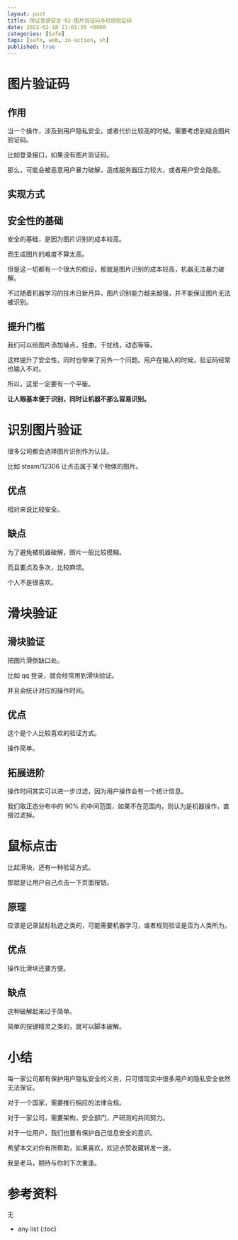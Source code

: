 ```yaml
---
layout: post
title: 保证登录安全-03-图片验证码与短信验证码
date: 2022-02-18 21:01:55 +0800 
categories: [Safe]
tags: [safe, web, in-action, sh]
published: true
---
```


# 图片验证码

## 作用

当一个操作，涉及到用户隐私安全，或者代价比较高的时候。需要考虑到结合图片验证码。

比如登录接口，如果没有图片验证码。

那么，可能会被恶意用户暴力破解，造成服务器压力较大，或者用户安全隐患。

## 实现方式

## 安全性的基础

安全的基础，是因为图片识别的成本较高。

而生成图片的难度不算太高。

但是这一切都有一个很大的假设，那就是图片识别的成本较高，机器无法暴力破解。

不过随着机器学习的技术日新月异，图片识别能力越来越强，并不能保证图片无法被识别。

## 提升门槛

我们可以给图片添加噪点，扭曲，干扰线，动态等等。

这样提升了安全性，同时也带来了另外一个问题。用户在输入的时候，验证码经常也输入不对。

所以，这里一定要有一个平衡。

**让人眼基本便于识别，同时让机器不那么容易识别。**

# 识别图片验证

很多公司都会选择图片识别作为认证。

比如 steam/12306 让点击属于某个物体的图片。

## 优点

相对来说比较安全。

## 缺点

为了避免被机器破解，图片一般比较模糊。

而且要点及多次，比较麻烦。

个人不是很喜欢。

# 滑块验证

## 滑块验证

把图片滑倒缺口处。

比如 qq 登录，就会经常用到滑块验证。

并且会统计对应的操作时间。

## 优点

这个是个人比较喜欢的验证方式。

操作简单。

## 拓展进阶

操作时间其实可以进一步过滤，因为用户操作会有一个统计信息。

我们取正态分布中的 90% 的中间范围，如果不在范围内，则认为是机器操作，直接过滤掉。

# 鼠标点击

比起滑块，还有一种验证方式。

那就是让用户自己点击一下页面按钮。

## 原理

应该是记录鼠标轨迹之类的，可能需要机器学习，或者规则验证是否为人类所为。

## 优点

操作比滑块还要方便。

## 缺点

这种破解起来过于简单。

简单的按键精灵之类的，就可以脚本破解。

# 小结

每一家公司都有保护用户隐私安全的义务，只可惜现实中很多用户的隐私安全依然无法保证。

对于一个国家，需要推行相应的法律合规。

对于一家公司，需要架构，安全部门，产研测的共同努力。

对于一位用户，我们也要有保护自己信息安全的意识。

希望本文对你有所帮助，如果喜欢，欢迎点赞收藏转发一波。

我是老马，期待与你的下次重逢。

# 参考资料

无

* any list
{:toc}